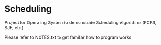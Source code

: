# Scheduling
Project for Operating System to demonstrate Scheduling Algorithms (FCFS, SJF, etc.)

Please refer to NOTES.txt to get familiar how to program works
